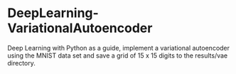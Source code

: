 # DeepLearning-VariationalAutoencoder

Deep Learning with Python as a guide, implement a variational autoencoder using the MNIST data set and save a grid of 15 x 15 digits to the results/vae directory.